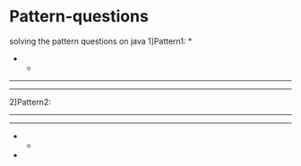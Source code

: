 # Pattern-questions
solving the pattern questions on java
1]Pattern1:
 *
 * *
 * * *
 * * * *


 2]Pattern2:
 
  *  *  *  *
  *  *  *
  *  *
  *
